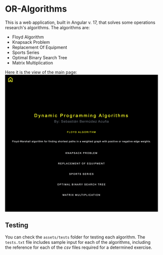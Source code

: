 # OR-Algorithms
This is a web application, built in Angular v. 17, that solves some operations research's algorithms. The algorithms are:
- Floyd Algorithm
- Knapsack Problem
- Replacement Of Equipment
- Sports Series
- Optimal Binary Search Tree
- Matrix Multiplication

Here it is the view of the main page:
![HomePage](assets/imgs/homePage.png)

## Testing
You can check the `assets/tests` folder for testing each algorithm. The `tests.txt` file includes sample input for each of the algorithms, including the reference for each of the *csv* files required for a determined exercise.
